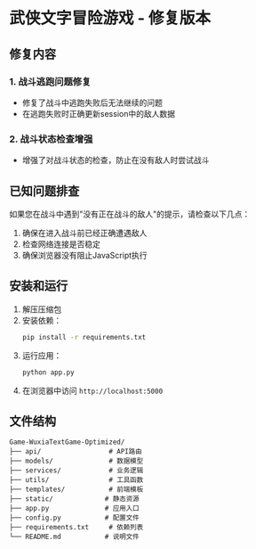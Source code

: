 # 武侠文字冒险游戏 - 修复版本

## 修复内容

### 1. 战斗逃跑问题修复
- 修复了战斗中逃跑失败后无法继续的问题
- 在逃跑失败时正确更新session中的敌人数据

### 2. 战斗状态检查增强
- 增强了对战斗状态的检查，防止在没有敌人时尝试战斗

## 已知问题排查

如果您在战斗中遇到"没有正在战斗的敌人"的提示，请检查以下几点：

1. 确保在进入战斗前已经正确遭遇敌人
2. 检查网络连接是否稳定
3. 确保浏览器没有阻止JavaScript执行

## 安装和运行

1. 解压压缩包
2. 安装依赖：
   ```bash
   pip install -r requirements.txt
   ```
3. 运行应用：
   ```bash
   python app.py
   ```
4. 在浏览器中访问 `http://localhost:5000`

## 文件结构

```
Game-WuxiaTextGame-Optimized/
├── api/                 # API路由
├── models/              # 数据模型
├── services/            # 业务逻辑
├── utils/               # 工具函数
├── templates/           # 前端模板
├── static/             # 静态资源
├── app.py              # 应用入口
├── config.py           # 配置文件
├── requirements.txt     # 依赖列表
└── README.md           # 说明文件
```
